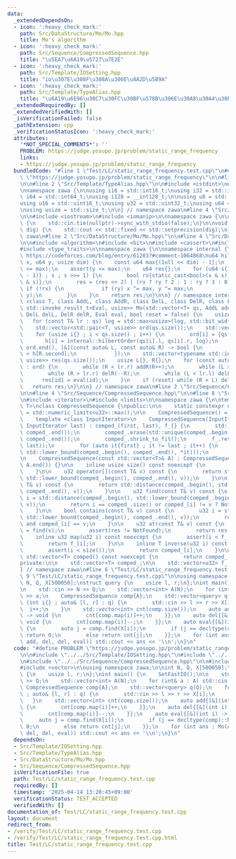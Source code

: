 ```yaml
---
data:
  _extendedDependsOn:
  - icon: ':heavy_check_mark:'
    path: Src/DataStructure/Mo/Mo.hpp
    title: Mo's algorithm
  - icon: ':heavy_check_mark:'
    path: Src/Sequence/CompressedSequence.hpp
    title: "\u5EA7\u6A19\u5727\u7E2E"
  - icon: ':heavy_check_mark:'
    path: Src/Template/IOSetting.hpp
    title: "io\u307E\u308F\u308A\u306E\u8A2D\u5B9A"
  - icon: ':heavy_check_mark:'
    path: Src/Template/TypeAlias.hpp
    title: "\u6A19\u6E96\u30C7\u30FC\u30BF\u578B\u306E\u30A8\u30A4\u30EA\u30A2\u30B9"
  _extendedRequiredBy: []
  _extendedVerifiedWith: []
  _isVerificationFailed: false
  _pathExtension: cpp
  _verificationStatusIcon: ':heavy_check_mark:'
  attributes:
    '*NOT_SPECIAL_COMMENTS*': ''
    PROBLEM: https://judge.yosupo.jp/problem/static_range_frequency
    links:
    - https://judge.yosupo.jp/problem/static_range_frequency
  bundledCode: "#line 1 \"Test/LC/static_range_frequency.test.cpp\"\n#define PROBLEM\
    \ \"https://judge.yosupo.jp/problem/static_range_frequency\"\n\n#line 2 \"Src/Template/IOSetting.hpp\"\
    \n\n#line 2 \"Src/Template/TypeAlias.hpp\"\n\n#include <cstdint>\n#include <cstddef>\n\
    \nnamespace zawa {\n\nusing i16 = std::int16_t;\nusing i32 = std::int32_t;\nusing\
    \ i64 = std::int64_t;\nusing i128 = __int128_t;\n\nusing u8 = std::uint8_t;\n\
    using u16 = std::uint16_t;\nusing u32 = std::uint32_t;\nusing u64 = std::uint64_t;\n\
    \nusing usize = std::size_t;\n\n} // namespace zawa\n#line 4 \"Src/Template/IOSetting.hpp\"\
    \n\n#include <iostream>\n#include <iomanip>\n\nnamespace zawa {\n\nvoid SetFastIO()\
    \ {\n    std::cin.tie(nullptr)->sync_with_stdio(false);\n}\n\nvoid SetPrecision(u32\
    \ dig) {\n    std::cout << std::fixed << std::setprecision(dig);\n}\n\n} // namespace\
    \ zawa\n#line 2 \"Src/DataStructure/Mo/Mo.hpp\"\n\n#line 4 \"Src/DataStructure/Mo/Mo.hpp\"\
    \n\n#include <algorithm>\n#include <bit>\n#include <cassert>\n#include <vector>\n\
    #include <type_traits>\n\nnamespace zawa {\n\nnamespace internal {\n\n// reference:\
    \ https://codeforces.com/blog/entry/61203?#comment-1064868\nu64 hilbertOrder(u64\
    \ x, u64 y, usize dim) {\n    const u64 max{(1ull << dim) - 1};\n    assert(x\
    \ <= max);\n    assert(y <= max);\n    u64 res{};\n    for (u64 s{1ull << (dim\
    \ - 1)} ; s ; s >>= 1) {\n        bool rx{static_cast<bool>(x & s)}, ry{static_cast<bool>(y\
    \ & s)};\n        res = (res << 2) | (rx ? ry ? 2 : 1 : ry ? 3 : 0);\n       \
    \ if (!rx) {\n            if (ry) x ^= max, y ^= max;\n            std::swap(x,\
    \ y);\n        }\n    }\n    return res;\n}\n\n} // namespace internal\n\ntemplate\
    \ <class T, class AddL, class AddR, class DelL, class DelR, class Eval>\nstd::vector<typename\
    \ std::invoke_result_t<Eval, usize>> Mo(std::vector<T> qs, AddL addL, AddR addR,\
    \ DelL delL, DelR delR, Eval eval, bool reset = false) {\n    usize log{};\n \
    \   for (const T& lr : qs) log = std::max<usize>(log, std::bit_width(lr.r));\n\
    \    std::vector<std::pair<T, usize>> ord(qs.size());\n    std::vector<u64> h(qs.size());\n\
    \    for (usize i{} ; i < qs.size() ; i++) {\n        ord[i] = {qs[i], i};\n \
    \       h[i] = internal::hilbertOrder(qs[i].l, qs[i].r, log);\n    }\n    std::sort(ord.begin(),\
    \ ord.end(), [&](const auto& L, const auto& R) -> bool {\n            return h[L.second]\
    \ < h[R.second];\n            });\n    std::vector<typename std::invoke_result_t<Eval,\
    \ usize>> res(qs.size());\n    usize L{}, R{};\n    for (const auto& [lr, id]\
    \ : ord) {\n        while (R < lr.r) addR(R++);\n        while (L > lr.l) addL(--L);\n\
    \        while (R > lr.r) delR(--R);\n        while (L < lr.l) delL(L++);\n  \
    \      res[id] = eval(id);\n    }\n    if (reset) while (R > L) delR(--R);\n \
    \   return res;\n}\n\n} // namespace zawa\n#line 2 \"Src/Sequence/CompressedSequence.hpp\"\
    \n\n#line 4 \"Src/Sequence/CompressedSequence.hpp\"\n\n#line 8 \"Src/Sequence/CompressedSequence.hpp\"\
    \n#include <iterator>\n#include <limits>\n\nnamespace zawa {\n\ntemplate <class\
    \ T>\nclass CompressedSequence {\npublic:\n\n    static constexpr u32 NotFound\
    \ = std::numeric_limits<u32>::max();\n\n    CompressedSequence() = default;\n\n\
    \    template <class InputIterator>\n    CompressedSequence(InputIterator first,\
    \ InputIterator last) : comped_(first, last), f_{} {\n        std::sort(comped_.begin(),\
    \ comped_.end());\n        comped_.erase(std::unique(comped_.begin(), comped_.end()),\
    \ comped_.end());\n        comped_.shrink_to_fit();\n        f_.reserve(std::distance(first,\
    \ last));\n        for (auto it{first} ; it != last ; it++) {\n            f_.emplace_back(std::distance(comped_.begin(),\
    \ std::lower_bound(comped_.begin(), comped_.end(), *it)));\n        }\n    }\n\
    \n    CompressedSequence(const std::vector<T>& A) : CompressedSequence(A.begin(),\
    \ A.end()) {}\n\n    inline usize size() const noexcept {\n        return comped_.size();\n\
    \    }\n\n    u32 operator[](const T& v) const {\n        return std::distance(comped_.begin(),\
    \ std::lower_bound(comped_.begin(), comped_.end(), v));\n    }\n\n    u32 upper_bound(const\
    \ T& v) const {\n        return std::distance(comped_.begin(), std::upper_bound(comped_.begin(),\
    \ comped_.end(), v));\n    }\n\n    u32 find(const T& v) const {\n        u32\
    \ i = std::distance(comped_.begin(), std::lower_bound(comped_.begin(), comped_.end(),\
    \ v));\n        return i == comped_.size() or comped_[i] != v ? NotFound : i;\n\
    \    }\n\n    bool contains(const T& v) const {\n        u32 i = std::distance(comped_.begin(),\
    \ std::lower_bound(comped_.begin(), comped_.end(), v));\n        return i < comped_.size()\
    \ and comped_[i] == v;\n    }\n\n    u32 at(const T& v) const {\n        u32 res\
    \ = find(v);\n        assert(res != NotFound);\n        return res;\n    }\n\n\
    \    inline u32 map(u32 i) const noexcept {\n        assert(i < f_.size());\n\
    \        return f_[i];\n    }\n\n    inline T inverse(u32 i) const noexcept {\n\
    \        assert(i < size());\n        return comped_[i];\n    }\n\n    inline\
    \ std::vector<T> comped() const noexcept {\n        return comped_;\n    }\n\n\
    private:\n\n    std::vector<T> comped_;\n\n    std::vector<u32> f_;\n\n};\n\n\
    } // namespace zawa\n#line 6 \"Test/LC/static_range_frequency.test.cpp\"\n\n#line\
    \ 9 \"Test/LC/static_range_frequency.test.cpp\"\n\nusing namespace zawa;\n\nint\
    \ N, Q, X[500050];\nstruct query {\n    usize l, r;\n};\nint main() {\n    SetFastIO();\n\
    \n    std::cin >> N >> Q;\n    std::vector<int> A(N);\n    for (int& a : A) std::cin\
    \ >> a;\n    CompressedSequence comp{A};\n    std::vector<query> q(Q);\n    for\
    \ (int i{} ; auto& [l, r] : q) {\n        std::cin >> l >> r >> X[i];\n      \
    \  i++;\n    }\n    std::vector<int> cnt(comp.size());\n    auto add{[&](int i)\
    \ -> void {\n        cnt[comp.map(i)]++;\n    }};\n    auto del{[&](int i) ->\
    \ void {\n        cnt[comp.map(i)]--;\n    }};\n    auto eval{[&](int i) -> int\
    \ {\n        auto j = comp.find(X[i]);\n        if (j == decltype(comp)::NotFound)\
    \ return 0;\n        else return cnt[j];\n    }};\n    for (int ans : Mo(q, add,\
    \ add, del, del, eval)) std::cout << ans << '\\n';\n}\n"
  code: "#define PROBLEM \"https://judge.yosupo.jp/problem/static_range_frequency\"\
    \n\n#include \"../../Src/Template/IOSetting.hpp\"\n#include \"../../Src/DataStructure/Mo/Mo.hpp\"\
    \n#include \"../../Src/Sequence/CompressedSequence.hpp\"\n\n#include <iostream>\n\
    #include <vector>\n\nusing namespace zawa;\n\nint N, Q, X[500050];\nstruct query\
    \ {\n    usize l, r;\n};\nint main() {\n    SetFastIO();\n\n    std::cin >> N\
    \ >> Q;\n    std::vector<int> A(N);\n    for (int& a : A) std::cin >> a;\n   \
    \ CompressedSequence comp{A};\n    std::vector<query> q(Q);\n    for (int i{}\
    \ ; auto& [l, r] : q) {\n        std::cin >> l >> r >> X[i];\n        i++;\n \
    \   }\n    std::vector<int> cnt(comp.size());\n    auto add{[&](int i) -> void\
    \ {\n        cnt[comp.map(i)]++;\n    }};\n    auto del{[&](int i) -> void {\n\
    \        cnt[comp.map(i)]--;\n    }};\n    auto eval{[&](int i) -> int {\n   \
    \     auto j = comp.find(X[i]);\n        if (j == decltype(comp)::NotFound) return\
    \ 0;\n        else return cnt[j];\n    }};\n    for (int ans : Mo(q, add, add,\
    \ del, del, eval)) std::cout << ans << '\\n';\n}\n"
  dependsOn:
  - Src/Template/IOSetting.hpp
  - Src/Template/TypeAlias.hpp
  - Src/DataStructure/Mo/Mo.hpp
  - Src/Sequence/CompressedSequence.hpp
  isVerificationFile: true
  path: Test/LC/static_range_frequency.test.cpp
  requiredBy: []
  timestamp: '2025-04-14 13:20:45+09:00'
  verificationStatus: TEST_ACCEPTED
  verifiedWith: []
documentation_of: Test/LC/static_range_frequency.test.cpp
layout: document
redirect_from:
- /verify/Test/LC/static_range_frequency.test.cpp
- /verify/Test/LC/static_range_frequency.test.cpp.html
title: Test/LC/static_range_frequency.test.cpp
---
```

